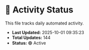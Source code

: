 # 🤖 Activity Status

This file tracks daily automated activity.

- **Last Updated:** 2025-10-01 09:35:23
- **Total Updates:** 144
- **Status:** 🟢 Active
